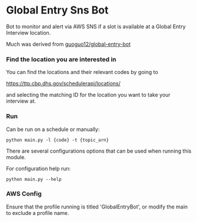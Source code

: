 # Global Entry Sns Bot

Bot to monitor and alert via AWS SNS if a slot is available at a Global Entry Interview location.

Much was derived from [guoguo12/global-entry-bot](https://github.com/guoguo12/global-entry-bot)

### Find the location you are interested in
You can find the locations and their relevant codes by going to 

https://ttp.cbp.dhs.gov/schedulerapi/locations/

and selecting the matching ID for the location you want to take your interview at.

### Run
Can be run on a schedule or manually:
```commandline
python main.py -l {code} -t {topic_arn}
```

There are several configurations options that can be used when running this module.

For configuration help run:
```commandline
python main.py --help
```

### AWS Config
Ensure that the profile running is titled 'GlobalEntryBot', or modify the main to exclude a profile name.